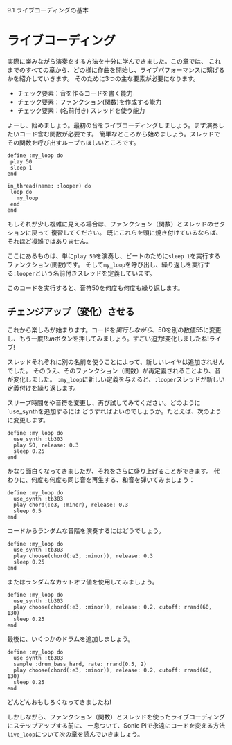 9.1 ライブコーディングの基本

# ライブコーディング

実際に楽みながら演奏をする方法を十分に学んできました。この章では、
これまでのすべての章から、どの様に作曲を開始し、ライブパフォーマンスに繋げるかを紹介していきます。
そのために3つの主な要素が必要になります。

* チェック要素：音を作るコードを書く能力
* チェック要素：ファンクション(関数)を作成する能力
* チェック要素：(名前付き) スレッドを使う能力

よーし、始めましょう。最初の音をライブコーディングしましょう。まず演奏したいコード含む関数が必要です。
簡単なところから始めましょう。スレッドでその関数を呼び出すループもほしいところです。

```
define :my_loop do
 play 50
 sleep 1
end

in_thread(name: :looper) do
 loop do
   my_loop
 end
end
```

もしそれが少し複雑に見える場合は、ファンクション（関数）とスレッドのセクションに戻って
復習してください。 既にこれらを頭に焼き付けているならば、それほど複雑ではありません。

ここにあるものは、単に`play 50`を演奏し、ビートのために`sleep 1`を実行するファンクション(関数)です。
そして`my_loop`を呼び出し、繰り返しを実行する`:looper`という名前付きスレッドを定義しています。

このコードを実行すると、音符50を何度も何度も繰り返します。

## チェンジアップ（変化）させる

これから楽しみが始まります。コードを*実行しながら*、50を別の数値55に変更し、もう一度*Run*ボタンを押してみましょう。すごい迫力!変化しましたね!ライブ!

スレッドそれぞれに別の名前を使うことによって、新しいレイヤは追加されせんでした。
そのうえ、そのファンクション（関数）が再定義されることより、音が変化しました。
`:my_loop`に新しい定義を与えると、`:looper`スレッドが新しい定義付けを繰り返します。  

スリープ時間をや音符を変更し、再び試してみてください。どのように`use_synthを追加するには
どうすればよいのでしょうか。たとえば、次のように変更します。

```
define :my_loop do
  use_synth :tb303
  play 50, release: 0.3
  sleep 0.25
end
```

かなり面白くなってきましたが、それをさらに盛り上げることができます。
代わりに、何度も何度も同じ音を再生する、和音を弾いてみましょう：

```
define :my_loop do
  use_synth :tb303
  play chord(:e3, :minor), release: 0.3
  sleep 0.5
end
```

コードからランダムな音階を演奏するにはどうでしょう。

```
define :my_loop do
  use_synth :tb303
  play choose(chord(:e3, :minor)), release: 0.3
  sleep 0.25
end
```

またはランダムなカットオフ値を使用してみましょう。

```
define :my_loop do
  use_synth :tb303
  play choose(chord(:e3, :minor)), release: 0.2, cutoff: rrand(60, 130)
  sleep 0.25
end
```

最後に、いくつかのドラムを追加しましょう。

```
define :my_loop do
  use_synth :tb303
  sample :drum_bass_hard, rate: rrand(0.5, 2)
  play choose(chord(:e3, :minor)), release: 0.2, cutoff: rrand(60, 130)
  sleep 0.25
end
```

どんどんおもしろくなってきましたね!

しかしながら、ファンクション（関数）とスレッドを使ったライブコーディングにステップアップする前に、
一息ついて、Sonic Piで永遠にコードを変える方法`live_loop`について次の章を読んでいきましょう。
